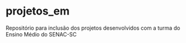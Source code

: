 # projetos_em
Repositório para inclusão dos projetos desenvolvidos com a turma do Ensino Médio do SENAC-SC
